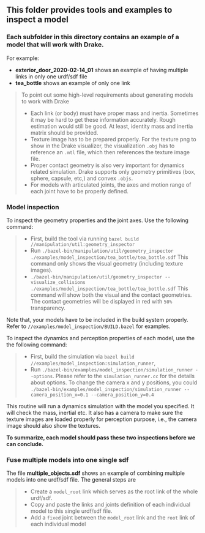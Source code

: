 
## This folder provides tools and examples to inspect a model
### Each subfolder in this directory contains an example of a model that will work with Drake.
For example:
- **exterior_door_2020-02-14_01** shows an example of having multiple links in only one urdf/sdf file
- **tea_bottle** shows an example of only one link

> To point out some high-level requirements about generating models to work with Drake
> - Each link (or body) must have proper mass and inertia. Sometimes it may be hard to get these information accurately.
> Rough estimation would still be good. At least, identity mass and inertia matrix should be provided.
> - Texture image has to be prepared properly. For the texture png to show in the Drake visualizer, the visualization
> `.obj` has to reference an `.mtl` file, which then references the texture image file.
> - Proper contact geometry is also very important for dynamics related simulation. Drake supports only geometry primitives
> (box, sphere, capsule, etc,) and convex `.objs`.
> - For models with articulated joints, the axes and motion range of each joint have to be properly defined.

### Model inspection
To inspect the geometry properties and the joint axes. Use the following command:
> - First, build the tool via running `bazel build //manipulation/util:geometry_inspector`
> - Run `./bazel-bin/manipulation/util/geometry_inspector ./examples/model_inspection/tea_bottle/tea_bottle.sdf` This command only
> shows the visual geometry (including texture images).
> - `./bazel-bin/manipulation/util/geometry_inspector --visualize_collisions ./examples/model_inspection/tea_bottle/tea_bottle.sdf`
> This command will show both the visual and the contact geometries. The contact geometries will be displayed in red with `50%` transparency.

Note that, your models have to be included in the build system properly. Refer to `//examples/model_inspection/BUILD.bazel` for examples.

To inspect the dynamics and perception properties of each model, use the the following command:
> - First, build the simulation via `bazel build //examples/model_inspection:simulation_runner`,
> - Run `./bazel-bin/examples/model_inspection/simulation_runner --options`. Please refer to the `simulation_runner.cc` for the
> details about options. To change the camera x and y positions, you could `./bazel-bin/examples/model_inspection/simulation_runner --camera_position_x=0.1 --camera_position_y=0.4`

This routine will run a dynamics simulation with the model you specified. It will check the mass, inertial etc. It also has a camera
to make sure the texture images are loaded properly for perception purpose, i.e., the camera image should also show the textures.

**To summarize, each model should pass these two inspections before we can conclude.**

### Fuse multiple models into one single sdf
The file **multiple_objects.sdf** shows an example of combining multiple models into one urdf/sdf file. The general steps are
> - Create a `model_root` link which serves as the root link of the whole urdf/sdf.
> - Copy and paste the links and joints definition of each individual model to this single urdf/sdf file.
> - Add a `fixed` joint between the `model_root` link and the `root` link of each individual model